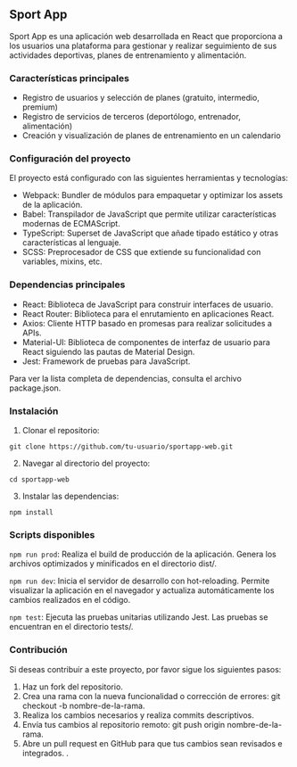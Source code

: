 ## Sport App
Sport App es una aplicación web desarrollada en React que proporciona a los usuarios una plataforma para gestionar y realizar seguimiento de sus actividades deportivas, planes de entrenamiento y alimentación.

### Características principales
- Registro de usuarios y selección de planes (gratuito, intermedio, premium)
- Registro de servicios de terceros (deportólogo, entrenador, alimentación)
- Creación y visualización de planes de entrenamiento en un calendario

### Configuración del proyecto
El proyecto está configurado con las siguientes herramientas y tecnologías:

- Webpack: Bundler de módulos para empaquetar y optimizar los assets de la aplicación.
- Babel: Transpilador de JavaScript que permite utilizar características modernas de ECMAScript.
- TypeScript: Superset de JavaScript que añade tipado estático y otras características al lenguaje.
- SCSS: Preprocesador de CSS que extiende su funcionalidad con variables, mixins, etc.

### Dependencias principales
- React: Biblioteca de JavaScript para construir interfaces de usuario.
- React Router: Biblioteca para el enrutamiento en aplicaciones React.
- Axios: Cliente HTTP basado en promesas para realizar solicitudes a APIs.
- Material-UI: Biblioteca de componentes de interfaz de usuario para React siguiendo las pautas de Material Design.
- Jest: Framework de pruebas para JavaScript.

Para ver la lista completa de dependencias, consulta el archivo package.json.

### Instalación
1. Clonar el repositorio:

```
git clone https://github.com/tu-usuario/sportapp-web.git
```

2. Navegar al directorio del proyecto:

```
cd sportapp-web
```

3. Instalar las dependencias:

```
npm install
```

### Scripts disponibles
`npm run prod`: Realiza el build de producción de la aplicación. Genera los archivos optimizados y minificados en el directorio dist/.

`npm run dev`: Inicia el servidor de desarrollo con hot-reloading. Permite visualizar la aplicación en el navegador y actualiza automáticamente los cambios realizados en el código.

`npm test`: Ejecuta las pruebas unitarias utilizando Jest. Las pruebas se encuentran en el directorio tests/.

### Contribución
Si deseas contribuir a este proyecto, por favor sigue los siguientes pasos:

1. Haz un fork del repositorio.
2. Crea una rama con la nueva funcionalidad o corrección de errores: git checkout -b nombre-de-la-rama.
3. Realiza los cambios necesarios y realiza commits descriptivos.
4. Envía tus cambios al repositorio remoto: git push origin nombre-de-la-rama.
5. Abre un pull request en GitHub para que tus cambios sean revisados e integrados.
.